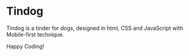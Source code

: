 # Tindog

Tindog is a tinder for dogs, designed in html, CSS and JavaScript with Mobile-first technique.

Happy Coding!
